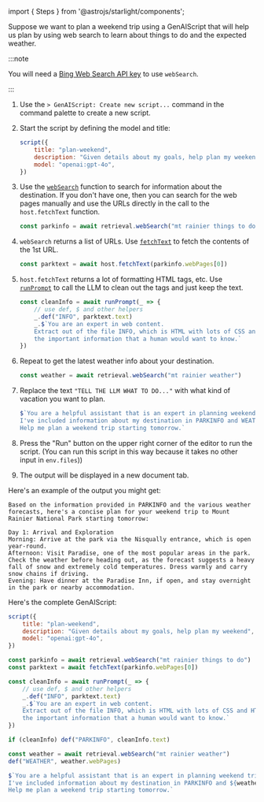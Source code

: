import { Steps } from '@astrojs/starlight/components';

Suppose we want to plan a weekend trip using a GenAIScript that
will help us plan by using web search to learn about things to do and the expected weather.

:::note

You will need a [Bing Web Search API key](/genaiscript/reference/scripts/web-search) to use `webSearch`.

:::

<Steps>

1. Use the `> GenAIScript: Create new script...` command in the command palette to create a new script.
2. Start the script by defining the model and title:
    ```js
    script({
        title: "plan-weekend",
        description: "Given details about my goals, help plan my weekend",
        model: "openai:gpt-4o",
    })
    ```
3. Use the [`webSearch`](/genaiscript/reference/scripts/web-search/) function to 
search for information about the destination. 
    If you don't have one, then you can search for the web pages manually and use the URLs directly
    in the call to the `host.fetchText` function.
    ```js
    const parkinfo = await retrieval.webSearch("mt rainier things to do")   
    ```
4. `webSearch` returns a list of URLs.  Use [`fetchText`](/genaiscript/reference/scripts/fetch/)
    to fetch the contents of the 1st URL.
    ```js
    const parktext = await host.fetchText(parkinfo.webPages[0])
    ```
5. `host.fetchText` returns a lot of formatting HTML tags, etc.
    Use [`runPrompt`](/genaiscript/reference/scripts/inline-prompts/)
    to call the LLM to clean out the tags and just keep the text.
    ```js
    const cleanInfo = await runPrompt(_ => {
        // use def, $ and other helpers
        _.def("INFO", parktext.text)
        _.$`You are an expert in web content. 
        Extract out of the file INFO, which is HTML with lots of CSS and HTML tags, 
        the important information that a human would want to know.`
    })
    ```
6. Repeat to get the latest weather info about your destination.
    ```js
    const weather = await retrieval.webSearch("mt rainier weather")
    ```
7. Replace the text `"TELL THE LLM WHAT TO DO..."` with what kind of
vacation you want to plan.
    ```js
    $`You are a helpful assistant that is an expert in planning weekend trips.
    I've included information about my destination in PARKINFO and WEATHER.
    Help me plan a weekend trip starting tomorrow.`
    ```
8. Press the "Run" button on the upper right corner of the editor to run the script. 
(You can run this script in this way because it takes no other input in `env.files`))

9. The output will be displayed in a new document tab.

</Steps>

Here's an example of the output you might get:

```plaintext wrap
Based on the information provided in PARKINFO and the various weather forecasts, here's a concise plan for your weekend trip to Mount Rainier National Park starting tomorrow:

Day 1: Arrival and Exploration
Morning: Arrive at the park via the Nisqually entrance, which is open year-round.
Afternoon: Visit Paradise, one of the most popular areas in the park. Check the weather before heading out, as the forecast suggests a heavy fall of snow and extremely cold temperatures. Dress warmly and carry snow chains if driving.
Evening: Have dinner at the Paradise Inn, if open, and stay overnight in the park or nearby accommodation.
```

Here's the complete GenAIScript:
```js wrap
script({
    title: "plan-weekend",
    description: "Given details about my goals, help plan my weekend",
    model: "openai:gpt-4o",
})

const parkinfo = await retrieval.webSearch("mt rainier things to do")
const parktext = await fetchText(parkinfo.webPages[0])

const cleanInfo = await runPrompt(_ => {
    // use def, $ and other helpers
    _.def("INFO", parktext.text)
    _.$`You are an expert in web content. 
    Extract out of the file INFO, which is HTML with lots of CSS and HTML tags, 
    the important information that a human would want to know.`
})

if (cleanInfo) def("PARKINFO", cleanInfo.text)

const weather = await retrieval.webSearch("mt rainier weather")
def("WEATHER", weather.webPages)

$`You are a helpful assistant that is an expert in planning weekend trips.
I've included information about my destination in PARKINFO and ${weather}.
Help me plan a weekend trip starting tomorrow.`
```